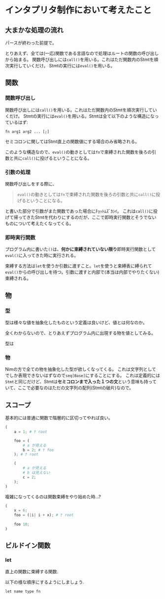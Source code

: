 # インタプリタ制作において考えたこと

## 大まかな処理の流れ
パースが終わった前提で。

とりあえず、全ては(一応)関数である言語なので処理はルートの関数の呼び出しから始まる。
関数呼び出しには`call()`を用いる。これはただ関数内のStmtを順次実行していくだけ。
Stmtの実行には`eval()`を用いる。

## 関数

### 関数呼び出し
関数呼び出しには`call()`を用いる。これはただ関数内のStmtを順次実行していくだけ。
Stmtの実行には`eval()`を用いる。Stmtは全て以下のような構造になっているはず:

`fn arg1 arg2 ... [;]`

セミコロンに関してはStmt直上の関数値にする場合のみ省略される。

このような構造なので、`eval()`の動きとしては`fn`で束縛された関数を後ろの引数と共に`call()`に投げるということになる。

### 引数の処理
関数呼び出しをする際に、

>`eval()`の動きとしては`fn`で束縛された関数を後ろの引数と共に`call()`に投げるということになる。

と書いた部分で引数がまた関数であった場合にﾁｮｯﾄﾑｽﾞｶｼｲ。
これは`call()`に投げて帰ってきたStmtを代わりにするのだが、ここで即時実行関数とそうでないものについて考えたくなってくる。

### 即時実行関数
プログラム内に書いた`()`は、**何かに束縛されていない限り**即時実行関数として`eval()`に入ってきた時に実行される。

束縛する方法は`let`を使うか引数に渡すこと。`let`を使うと束縛表に縛られて`eval()`からの呼び出しを待つ。引数に渡すと内部で(本当は内部でやりたくない)束縛される。



## 物

### 型
型は様々な値を抽象化したものという定義は良いけど、値とは何なのか。

全くわからないので、とりあえずプログラム内に出現する物を値としてみる。



型は

### 物
Nimの方で全ての物を抽象化した型が欲しくなってくる。
これは文字列としてでしか表現できないはずなので`seq[Base]`にすることにする。
これは定義的には`Stmt`と同じだけど、Stmtは**セミコロンまで入った１つの文**という意味も持っていて、ここで必要なのはただの文字列の配列(Stmtの破片)なので。


## スコープ
基本的には普通に関数で階層的に区切ってやれば良い。

```python
(
    a = 1; # † root

    foo = (
        # a が見える
        b = 2; # † foo
    ); # † root

    (
        # a が見える
        # b は見えない
        c = 2;
    );
)
```

複雑になってくるのは関数束縛をやり始めた時...?

```python
(
    x = 6;
    foo = (|i| i + x); # † root
    
    foo 10;
)
```

## ビルドイン関数

### let
直上の関数に束縛する関数.

以下の様な順序にするようにしましょう.


```
let name type fn
```
